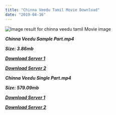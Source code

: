 ```yaml
---
title: "Chinna Veedu Tamil Movie Download"
date: "2019-04-16"
---
```


![Image result for chinna veedu tamil Movie image](https://upload.wikimedia.org/wikipedia/en/thumb/e/e1/Chinna_Veedu_DVD_Cover.jpg/220px-Chinna_Veedu_DVD_Cover.jpg)

**_Chinna Veedu Sample Part.mp4_**

**_Size: 3.86mb_**

**_[Download Server 1](http://b3.wetransfer.vip/files/{169df08cb8e74ebadb8a44297cb1b6497cb77520eb9064bb3027e0e0c1bcc485}20Actor{169df08cb8e74ebadb8a44297cb1b6497cb77520eb9064bb3027e0e0c1bcc485}20Hits{169df08cb8e74ebadb8a44297cb1b6497cb77520eb9064bb3027e0e0c1bcc485}20Collection/Bhagyaraj{169df08cb8e74ebadb8a44297cb1b6497cb77520eb9064bb3027e0e0c1bcc485}20Movies{169df08cb8e74ebadb8a44297cb1b6497cb77520eb9064bb3027e0e0c1bcc485}20Collections/Chinna{169df08cb8e74ebadb8a44297cb1b6497cb77520eb9064bb3027e0e0c1bcc485}20Veedu{169df08cb8e74ebadb8a44297cb1b6497cb77520eb9064bb3027e0e0c1bcc485}20(1985)/Chinna{169df08cb8e74ebadb8a44297cb1b6497cb77520eb9064bb3027e0e0c1bcc485}20Veedu{169df08cb8e74ebadb8a44297cb1b6497cb77520eb9064bb3027e0e0c1bcc485}20(1985){169df08cb8e74ebadb8a44297cb1b6497cb77520eb9064bb3027e0e0c1bcc485}20Sample{169df08cb8e74ebadb8a44297cb1b6497cb77520eb9064bb3027e0e0c1bcc485}20HD.mp4)_**

**_[Download Server 2](http://b3.wetransfer.vip/files/{169df08cb8e74ebadb8a44297cb1b6497cb77520eb9064bb3027e0e0c1bcc485}20Actor{169df08cb8e74ebadb8a44297cb1b6497cb77520eb9064bb3027e0e0c1bcc485}20Hits{169df08cb8e74ebadb8a44297cb1b6497cb77520eb9064bb3027e0e0c1bcc485}20Collection/Bhagyaraj{169df08cb8e74ebadb8a44297cb1b6497cb77520eb9064bb3027e0e0c1bcc485}20Movies{169df08cb8e74ebadb8a44297cb1b6497cb77520eb9064bb3027e0e0c1bcc485}20Collections/Chinna{169df08cb8e74ebadb8a44297cb1b6497cb77520eb9064bb3027e0e0c1bcc485}20Veedu{169df08cb8e74ebadb8a44297cb1b6497cb77520eb9064bb3027e0e0c1bcc485}20(1985)/Chinna{169df08cb8e74ebadb8a44297cb1b6497cb77520eb9064bb3027e0e0c1bcc485}20Veedu{169df08cb8e74ebadb8a44297cb1b6497cb77520eb9064bb3027e0e0c1bcc485}20(1985){169df08cb8e74ebadb8a44297cb1b6497cb77520eb9064bb3027e0e0c1bcc485}20Sample{169df08cb8e74ebadb8a44297cb1b6497cb77520eb9064bb3027e0e0c1bcc485}20HD.mp4)_**

**_Chinna Veedu Single Part.mp4_**

**_Size: 579.09mb_**

**_[Download Server 1](http://b3.wetransfer.vip/files/{169df08cb8e74ebadb8a44297cb1b6497cb77520eb9064bb3027e0e0c1bcc485}20Actor{169df08cb8e74ebadb8a44297cb1b6497cb77520eb9064bb3027e0e0c1bcc485}20Hits{169df08cb8e74ebadb8a44297cb1b6497cb77520eb9064bb3027e0e0c1bcc485}20Collection/Bhagyaraj{169df08cb8e74ebadb8a44297cb1b6497cb77520eb9064bb3027e0e0c1bcc485}20Movies{169df08cb8e74ebadb8a44297cb1b6497cb77520eb9064bb3027e0e0c1bcc485}20Collections/Chinna{169df08cb8e74ebadb8a44297cb1b6497cb77520eb9064bb3027e0e0c1bcc485}20Veedu{169df08cb8e74ebadb8a44297cb1b6497cb77520eb9064bb3027e0e0c1bcc485}20(1985)/Chinna{169df08cb8e74ebadb8a44297cb1b6497cb77520eb9064bb3027e0e0c1bcc485}20Veedu{169df08cb8e74ebadb8a44297cb1b6497cb77520eb9064bb3027e0e0c1bcc485}20(1985){169df08cb8e74ebadb8a44297cb1b6497cb77520eb9064bb3027e0e0c1bcc485}20Single{169df08cb8e74ebadb8a44297cb1b6497cb77520eb9064bb3027e0e0c1bcc485}20Part{169df08cb8e74ebadb8a44297cb1b6497cb77520eb9064bb3027e0e0c1bcc485}20HD.mp4)_**

**_[Download Server 2](http://b3.wetransfer.vip/files/{169df08cb8e74ebadb8a44297cb1b6497cb77520eb9064bb3027e0e0c1bcc485}20Actor{169df08cb8e74ebadb8a44297cb1b6497cb77520eb9064bb3027e0e0c1bcc485}20Hits{169df08cb8e74ebadb8a44297cb1b6497cb77520eb9064bb3027e0e0c1bcc485}20Collection/Bhagyaraj{169df08cb8e74ebadb8a44297cb1b6497cb77520eb9064bb3027e0e0c1bcc485}20Movies{169df08cb8e74ebadb8a44297cb1b6497cb77520eb9064bb3027e0e0c1bcc485}20Collections/Chinna{169df08cb8e74ebadb8a44297cb1b6497cb77520eb9064bb3027e0e0c1bcc485}20Veedu{169df08cb8e74ebadb8a44297cb1b6497cb77520eb9064bb3027e0e0c1bcc485}20(1985)/Chinna{169df08cb8e74ebadb8a44297cb1b6497cb77520eb9064bb3027e0e0c1bcc485}20Veedu{169df08cb8e74ebadb8a44297cb1b6497cb77520eb9064bb3027e0e0c1bcc485}20(1985){169df08cb8e74ebadb8a44297cb1b6497cb77520eb9064bb3027e0e0c1bcc485}20Single{169df08cb8e74ebadb8a44297cb1b6497cb77520eb9064bb3027e0e0c1bcc485}20Part{169df08cb8e74ebadb8a44297cb1b6497cb77520eb9064bb3027e0e0c1bcc485}20HD.mp4)_**
